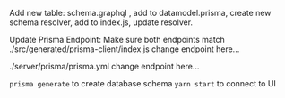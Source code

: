 Add new table:
schema.graphql  , add to datamodel.prisma, create new schema resolver, add to index.js, update resolver.


Update Prisma Endpoint: Make sure both endpoints match
./src/generated/prisma-client/index.js
change endpoint here...

./server/prisma/prisma.yml
change endpoint here...

`prisma generate` to create database schema 
`yarn start` to connect to UI